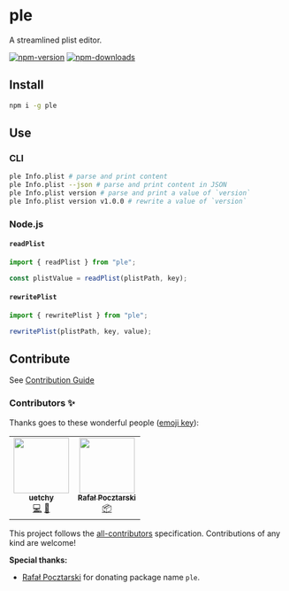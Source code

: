 # ple

A streamlined plist editor.

[![npm-version]][npm-url]
[![npm-downloads]][npm-url]

[npm-version]: https://badgen.net/npm/v/ple
[npm-downloads]: https://badgen.net/npm/dt/ple
[npm-url]: https://npmjs.org/package/ple

## Install

```bash
npm i -g ple
```

## Use

### CLI

```bash
ple Info.plist # parse and print content
ple Info.plist --json # parse and print content in JSON
ple Info.plist version # parse and print a value of `version`
ple Info.plist version v1.0.0 # rewrite a value of `version`
```

### Node.js

#### `readPlist`

```js
import { readPlist } from "ple";

const plistValue = readPlist(plistPath, key);
```

#### `rewritePlist`

```js
import { rewritePlist } from "ple";

rewritePlist(plistPath, key, value);
```

## Contribute

See [Contribution Guide](./CONTRIBUTING.md)

### Contributors ✨

Thanks goes to these wonderful people ([emoji key](https://allcontributors.org/docs/en/emoji-key)):

<!-- ALL-CONTRIBUTORS-LIST:START - Do not remove or modify this section -->
<!-- prettier-ignore-start -->
<!-- markdownlint-disable -->
<table>
  <tr>
    <td align="center"><a href="https://uechi.io/"><img src="https://avatars0.githubusercontent.com/u/431808?v=4?s=100" width="100px;" alt=""/><br /><sub><b>uetchy</b></sub></a><br /><a href="https://github.com/uetchy/ple/commits?author=uetchy" title="Code">💻</a> <a href="https://github.com/uetchy/ple/commits?author=uetchy" title="Documentation">📖</a></td>
    <td align="center"><a href="https://pocztarski.com/"><img src="https://avatars2.githubusercontent.com/u/119231?v=4?s=100" width="100px;" alt=""/><br /><sub><b>Rafał Pocztarski</b></sub></a><br /><a href="#platform-rsp" title="Packaging/porting to new platform">📦</a></td>
  </tr>
</table>

<!-- markdownlint-enable -->
<!-- prettier-ignore-end -->

<!-- ALL-CONTRIBUTORS-LIST:END -->

This project follows the [all-contributors](https://github.com/all-contributors/all-contributors) specification. Contributions of any kind are welcome!

**Special thanks:**

- [Rafał Pocztarski](https://github.com/rsp) for donating package name `ple`.
